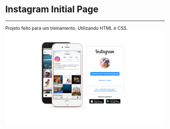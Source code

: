 # Instagram Initial Page
<hr>

Projeto feito para um treinamento. Utilizando HTML e CSS.
![](/code/img/preview.png)
